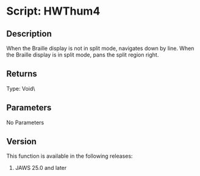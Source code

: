 # Script: HWThum4

## Description

When the Braille display is not in split mode, navigates down by line.
When the Braille display is in split mode, pans the split region right.

## Returns

Type: Void\

## Parameters

No Parameters

## Version

This function is available in the following releases:

1.  JAWS 25.0 and later
